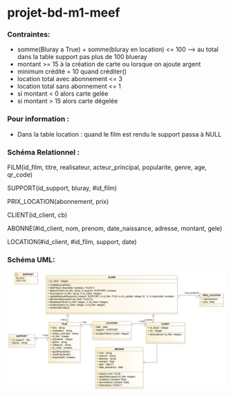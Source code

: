 # projet-bd-m1-meef

### Contraintes:
- somme(Bluray a True)  + somme(bluray en location) <= 100
-->	au total dans la table support pas plus de 100 blueray 
- montant >= 15 à la création de carte ou lorsque on ajoute argent
- minimum crédité = 10 quand créditer()
- location total avec abonnement <= 3
- location total sans abonnement <= 1
-	si montant < 0 alors carte gelée
-	si montant > 15 alors carte dégelée

### Pour information :
-	Dans la table location : quand le film est rendu le support passa à NULL

### Schéma Relationnel :

FILM(id_film, titre, realisateur, acteur_principal, popularite, genre, age, qr_code) 

SUPPORT(id_support, bluray, #id_film)

PRIX_LOCATION(abonnement, prix)

CLIENT(id_client, cb)

ABONNE(#id_client, nom, prenom, date_naissance, adresse, montant, gele)

LOCATION(#id_client, #id_film, support, date)

### Schéma UML:
![Schéma UML](SchemaUML.png)
